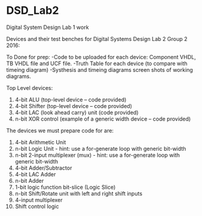 # DSD_Lab2
Digital System Design Lab 1 work

Devices and their test benches for Digital Systems Design Lab 2 Group 2 2016:

To Done for prep:
-Code to be uploaded for each device: Component VHDL, TB VHDL file and UCF file.
-Truth Table for each device (to compare with timeing diagram)
-Systhesis and timeing diagrams screen shots of working diagrams.

Top Level devices:
1. 4-bit ALU (top-level device – code provided)
2. 4-bit Shifter (top-level device – code provided)
3. 4-bit LAC (look ahead carry) unit (code provided)
4. n-bit XOR control (example of a generic width device – code provided)

The devices we must prepare code for are:
1. 4-bit Arithmetic Unit
2. n-bit Logic Unit - hint: use a for-generate loop with generic bit-width
3. n-bit 2-input multiplexer (mux) - hint: use a for-generate loop with generic bit-width
4. 4-bit Adder/Subtractor
5. 4-bit LAC Adder
6. n-bit Adder
7. 1-bit logic function bit-slice (Logic Slice)
8. n-bit Shift/Rotate unit with left and right shift inputs
9. 4-input multiplexer
10. Shift control logic
